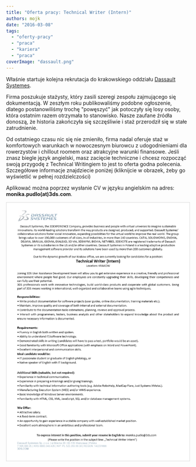 ```yaml
---
title: "Oferta pracy: Technical Writer (Intern)"
authors: mojk
date: "2016-03-08"
tags:
  - "oferty-pracy"
  - "praca"
  - "kariera"
  - "praca"
coverImage: "dassault.png"
---
```


Właśnie startuje kolejna rekrutacja do krakowskiego oddziału
[Dassault Systemes](http://www.3ds.com/pl-pl/).

<!--truncate-->

Firma poszukuje stażysty, który zasili szeregi zespołu zajmującego się
dokumentacją. W zeszłym roku publikowaliśmy podobne ogłoszenie, dlatego
postanowiliśmy trochę "powęszyć" jak potoczyły się losy osoby, która ostatnim
razem otrzymała to stanowisko. Nasze zaufane źródła donoszą, że historia
zakończyła się szczęśliwie i staż przerodził się w stałe zatrudnienie.

Od ostatniego czasu nic się nie zmieniło, firma nadal oferuje staż w
komfortowych warunkach w nowoczesnym biurowcu z udogodnieniami dla rowerzystów i
chillout roomem oraz atrakcyjne warunki finansowe. Jeśli znasz biegle język
angielski, masz zacięcie techniczne i chcesz rozpocząć swoją przygodę z
Technical Writingiem to jest to oferta godna polecenia. Szczegółowe informacje
znajdziecie poniżej (kliknijcie w obrazek, żeby go wyświetlić w pełnej
rozdzielczości)

Aplikować można poprzez wysłanie CV w języku angielskim na adres:
**monika.pudlo(at)3ds.com**.

[![dassault_systemes_techwriter_intern](images/dassault_systemes_techwriter_intern.png)](http://techwriter.pl/wp-content/uploads/2016/03/dassault_systemes_techwriter_intern.png)
